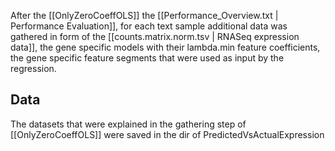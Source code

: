 After the [[OnlyZeroCoeffOLS]]  the [[Performance_Overview.txt | Performance Evaluation]], for each text sample additional data was gathered in form of the [[counts.matrix.norm.tsv | RNASeq expression data]], the gene specific models with their lambda.min feature coefficients, the gene specific feature segments that were used as input by the regression.

## Data
The datasets that were explained in the gathering step of  [[OnlyZeroCoeffOLS]] were saved in the dir of PredictedVsActualExpression